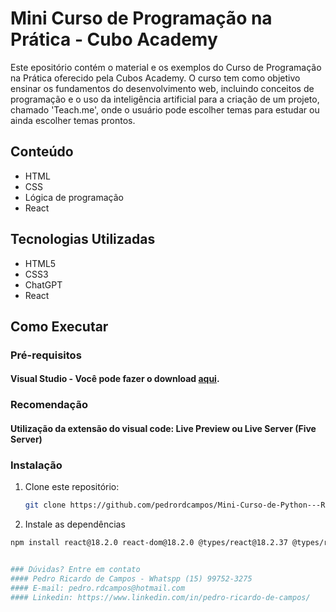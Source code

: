 # Mini Curso de Programação na Prática - Cubo Academy

Este epositório contém o material e os exemplos do Curso de Programação na Prática oferecido pela Cubos Academy. O curso tem como objetivo ensinar os fundamentos do desenvolvimento web, incluindo conceitos de programação e o uso da inteligência artificial para a criação de um projeto, chamado 'Teach.me', onde o usuário pode escolher temas para estudar ou ainda escolher temas prontos.

## Conteúdo

- HTML
- CSS
- Lógica de programação
- React

## Tecnologias Utilizadas

- HTML5
- CSS3
- ChatGPT
- React

## Como Executar

### Pré-requisitos
#### Visual Studio - Você pode fazer o download [aqui](https://visualstudio.microsoft.com/pt-br/downloads/).

### Recomendação
#### Utilização da extensão do visual code: Live Preview ou Live Server (Five Server)

### Instalação

1. Clone este repositório:
   ```bash
   git clone https://github.com/pedrordcampos/Mini-Curso-de-Python---Rocketseat.git](https://github.com/pedrordcampos/Curso-de-Programacao-na-Pratica-Cubos-Academy.git

2. Instale as dependências
```bash
npm install react@18.2.0 react-dom@18.2.0 @types/react@18.2.37 @types/react-dom@18.2.15


### Dúvidas? Entre em contato
#### Pedro Ricardo de Campos - Whatspp (15) 99752-3275
#### E-mail: pedro.rdcampos@hotmail.com
#### Linkedin: https://www.linkedin.com/in/pedro-ricardo-de-campos/






